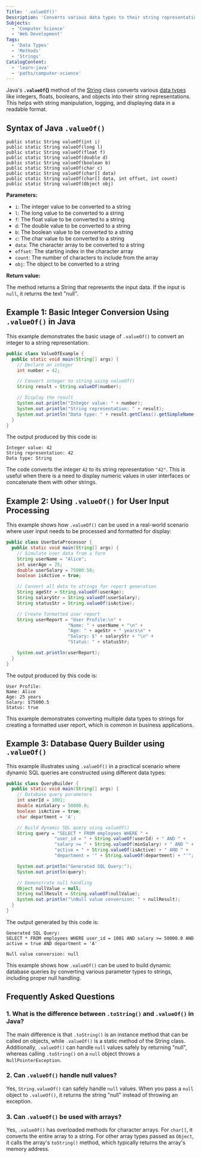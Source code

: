 ```yaml
---
Title: '.valueOf()'
Description: 'Converts various data types to their string representations in Java'
Subjects:
  - 'Computer Science'
  - 'Web Development'
Tags:
  - 'Data Types'
  - 'Methods'
  - 'Strings'
CatalogContent:
  - 'learn-java'
  - 'paths/computer-science'
---
```


Java's **`.valueOf`()** method of the [String](https://www.codecademy.com/resources/docs/java/strings) class converts various [data types](https://www.codecademy.com/resources/docs/java/data-types) like integers, floats, booleans, and objects into their string representations. This helps with string manipulation, logging, and displaying data in a readable format.

## Syntax of Java `.valueOf()` 

```pseudo
public static String valueOf(int i)
public static String valueOf(long l)
public static String valueOf(float f)
public static String valueOf(double d)
public static String valueOf(boolean b)
public static String valueOf(char c)
public static String valueOf(char[] data)
public static String valueOf(char[] data, int offset, int count)
public static String valueOf(Object obj)
```

**Parameters:**

- `i`: The integer value to be converted to a string
- `l`: The long value to be converted to a string
- `f`: The float value to be converted to a string
- `d`: The double value to be converted to a string
- `b`: The boolean value to be converted to a string
- `c`: The char value to be converted to a string
- `data`: The character array to be converted to a string
- `offset`: The starting index in the character array
- `count`: The number of characters to include from the array
- `obj`: The object to be converted to a string

**Return value:**

The method returns a String that represents the input data. If the input is `null`, it returns the text "null".

## Example 1: Basic Integer Conversion Using `.valueOf()` in Java

This example demonstrates the basic usage of `.valueOf()` to convert an integer to a string representation:

```java
public class ValueOfExample {
  public static void main(String[] args) {
    // Declare an integer
    int number = 42;

    // Convert integer to string using valueOf()
    String result = String.valueOf(number);

    // Display the result
    System.out.println("Integer value: " + number);
    System.out.println("String representation: " + result);
    System.out.println("Data type: " + result.getClass().getSimpleName());
  }
}
```

The output produced by this code is:

```shell
Integer value: 42
String representation: 42
Data type: String
```

The code converts the integer `42` to its string representation `"42"`. This is useful when there is a need to display numeric values in user interfaces or concatenate them with other strings.

## Example 2: Using `.valueOf()` for User Input Processing

This example shows how `.valueOf()` can be used in a real-world scenario where user input needs to be processed and formatted for display:

```java
public class UserDataProcessor {
  public static void main(String[] args) {
    // Simulate user data from a form
    String userName = "Alice";
    int userAge = 25;
    double userSalary = 75000.50;
    boolean isActive = true;

    // Convert all data to strings for report generation
    String ageStr = String.valueOf(userAge);
    String salaryStr = String.valueOf(userSalary);
    String statusStr = String.valueOf(isActive);

    // Create formatted user report
    String userReport = "User Profile:\n" +
                       "Name: " + userName + "\n" +
                       "Age: " + ageStr + " years\n" +
                       "Salary: $" + salaryStr + "\n" +
                       "Status: " + statusStr;

    System.out.println(userReport);
  }
}
```

The output produced by this code is:

```shell
User Profile:
Name: Alice
Age: 25 years
Salary: $75000.5
Status: true
```

This example demonstrates converting multiple data types to strings for creating a formatted user report, which is common in business applications.

## Example 3: Database Query Builder using `.valueOf()`

This example illustrates using `.valueOf()` in a practical scenario where dynamic SQL queries are constructed using different data types:

```java
public class QueryBuilder {
  public static void main(String[] args) {
    // Database query parameters
    int userId = 1001;
    double minSalary = 50000.0;
    boolean isActive = true;
    char department = 'A';

    // Build dynamic SQL query using valueOf()
    String query = "SELECT * FROM employees WHERE " +
                  "user_id = " + String.valueOf(userId) + " AND " +
                  "salary >= " + String.valueOf(minSalary) + " AND " +
                  "active = " + String.valueOf(isActive) + " AND " +
                  "department = '" + String.valueOf(department) + "'";

    System.out.println("Generated SQL Query:");
    System.out.println(query);

    // Demonstrate null handling
    Object nullValue = null;
    String nullResult = String.valueOf(nullValue);
    System.out.println("\nNull value conversion: " + nullResult);
  }
}
```

The output generated by this code is:

```shell
Generated SQL Query:
SELECT * FROM employees WHERE user_id = 1001 AND salary >= 50000.0 AND active = true AND department = 'A'

Null value conversion: null
```

This example shows how `.valueOf()` can be used to build dynamic database queries by converting various parameter types to strings, including proper null handling.

## Frequently Asked Questions

### 1. What is the difference between `.toString()` and `.valueOf()` in Java?

The main difference is that `.toString()` is an instance method that can be called on objects, while `.valueOf()` is a static method of the String class. Additionally, `.valueOf()` can handle `null` values safely by returning "null", whereas calling `.toString()` on a `null` object throws a `NullPointerException`.

### 2. Can `.valueOf()` handle null values?

Yes, `String.valueOf()` can safely handle `null` values. When you pass a `null` object to `.valueOf()`, it returns the string "null" instead of throwing an exception.

### 3. Can `.valueOf()` be used with arrays?

Yes, `.valueOf()` has overloaded methods for character arrays. For `char[]`, it converts the entire array to a string. For other array types passed as `Object`, it calls the array's `toString()` method, which typically returns the array's memory address.
